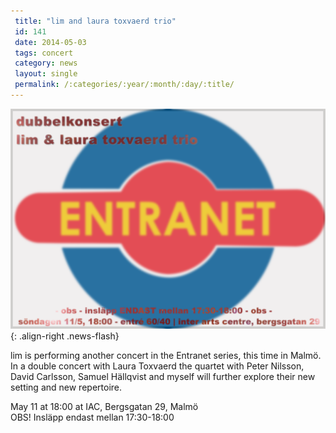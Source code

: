 ```yaml
---
 title: "lim and laura toxvaerd trio"
 id: 141
 date: 2014-05-03
 tags: concert
 category: news
 layout: single
 permalink: /:categories/:year/:month/:day/:title/
---
```

![image-right](/assets/images/news/IAC-flyer-2014.png){: .align-right .news-flash}

lim is performing another concert in the Entranet series, this time in Malmö. In a double concert with Laura Toxvaerd the quartet with Peter Nilsson, David Carlsson, Samuel Hällqvist and myself will further explore their new setting and new repertoire.
</p>
<p>
May 11 at 18:00 at IAC, Bergsgatan 29, Malmö<br/>
OBS! Insläpp endast mellan 17:30-18:00

